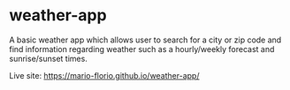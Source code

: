 # weather-app
A basic weather app which allows user to search for a city or zip code and find information regarding weather such as a hourly/weekly forecast and sunrise/sunset times.

Live site: https://mario-florio.github.io/weather-app/
